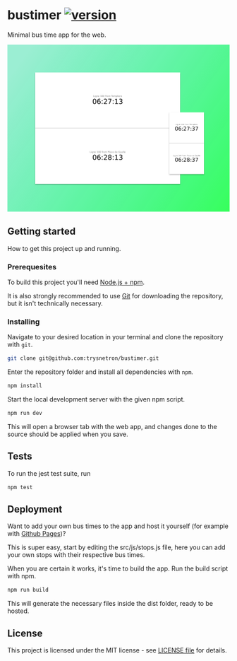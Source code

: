# bustimer [![version](https://img.shields.io/github/release/trysnetron/bustimer.svg?style=flat-square)](https://github.com/trysnetron/bustimer/releases)
Minimal bus time app for the web.

![preview](/media/preview.jpg)

## Getting started
How to get this project up and running.

### Prerequesites
To build this project you'll need [Node.js + npm](https://nodejs.org/en/).

It is also strongly recommended to use [Git](https://git-scm.com/) for downloading the repository, but it isn't technically necessary.

### Installing
Navigate to your desired location in your terminal and clone the repository with `git`.
```bash
git clone git@github.com:trysnetron/bustimer.git
```

Enter the repository folder and install all dependencies with `npm`.
```bash
npm install
```

Start the local development server with the given npm script.
```bash
npm run dev
```

This will open a browser tab with the web app, and changes done to the source should be applied when you save.

## Tests

To run the jest test suite, run
```bash
npm test
```

## Deployment

Want to add your own bus times to the app and host it yourself (for example with [Github Pages](https://pages.github.com/))?

This is super easy, start by editing the src/js/stops.js file, here you can add your own stops with their respective bus times.

When you are certain it works, it's time to build the app. Run the build script with npm.
```bash
npm run build
```
This will generate the necessary files inside the dist folder, ready to be hosted. 


## License
This project is licensed under the MIT license - see [LICENSE file](LICENSE) for details.
